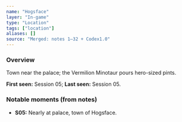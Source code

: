 ```yaml
---
name: "Hogsface"
layer: "In-game"
type: "Location"
tags: ["location"]
aliases: []
source: "Merged: notes 1–32 + Codex1.0"
---
```

### Overview
Town near the palace; the Vermilion Minotaur pours hero-sized pints.

**First seen:** Session 05; **Last seen:** Session 05.

### Notable moments (from notes)
- **S05:** Nearly at palace, town of Hogsface.
